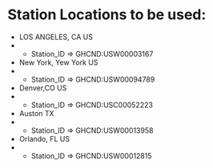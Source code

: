 # Station Locations to be used:
* LOS ANGELES, CA US
* * Station_ID => GHCND:USW00003167
* New York, Yew York US
* * Station_ID => GHCND:USW00094789
* Denver,CO US
* * Station_ID => GHCND:USC00052223
* Auston TX
* * Station_ID => GHCND:USW00013958
* Orlando, FL US
* *  Station_ID => GHCND:USW00012815
